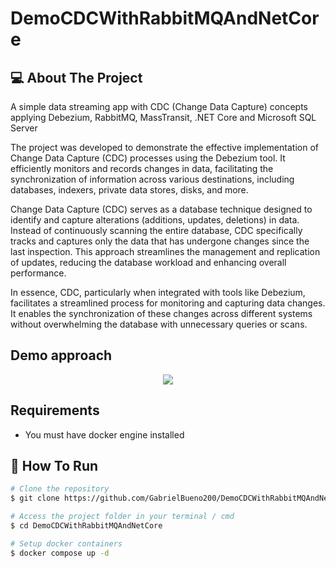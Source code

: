 # DemoCDCWithRabbitMQAndNetCore

## 💻 About The Project

A simple data streaming app with CDC (Change Data Capture) concepts applying Debezium, RabbitMQ, MassTransit, .NET Core and Microsoft SQL Server

The project was developed to demonstrate the effective implementation of Change Data Capture (CDC) processes using the Debezium tool. It efficiently monitors and records changes in data, facilitating the synchronization of information across various destinations, including databases, indexers, private data stores, disks, and more.

Change Data Capture (CDC) serves as a database technique designed to identify and capture alterations (additions, updates, deletions) in data. Instead of continuously scanning the entire database, CDC specifically tracks and captures only the data that has undergone changes since the last inspection. This approach streamlines the management and replication of updates, reducing the database workload and enhancing overall performance.

In essence, CDC, particularly when integrated with tools like Debezium, facilitates a streamlined process for monitoring and capturing data changes. It enables the synchronization of these changes across different systems without overwhelming the database with unnecessary queries or scans.

## Demo approach
<center>
  <img src="https://github.com/GabrielBueno200/DemoCDCWithRabbitMQAndNetCore/assets/56837996/f77c3c86-466b-498f-9fea-286af8de7f29" />
</center>

## Requirements
- You must have docker engine installed 

## 🚀 How To Run

```bash
# Clone the repository
$ git clone https://github.com/GabrielBueno200/DemoCDCWithRabbitMQAndNetCore.git

# Access the project folder in your terminal / cmd
$ cd DemoCDCWithRabbitMQAndNetCore

# Setup docker containers
$ docker compose up -d
```


